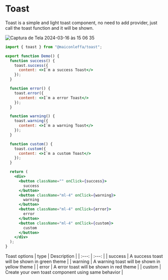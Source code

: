 # Toast

Toast is a simple and light toast component, no need to add provider, just call the toast function and it will be shown.

![Captura de Tela 2024-03-16 às 15 06 35](https://github.com/MaiconLeffa/toast/assets/41764184/c7860c66-9571-4d41-93b1-add2ef5b264c)

```jsx
import { toast } from "@maiconleffa/toast";

export function Demo() {
  function success() {
    toast.success({
      content: <>I`m a success Toast</>
    });
  }

  function error() {
    toast.error({
      content: <>I`m a error Toast</>
    });
  }

  function warning() {
    toast.warning({
      content: <>I`m a warning Toast</>
    });
  }

  function custom() {
    toast.custom({
      content: <>I`m a custom Toast</>
    });
  }

  return (
    <div>
      <button className="" onClick={success}>
        success
      </button>
      <button className="ml-4" onClick={warning}>
        warning
      </button>
      <button className="ml-4" onClick={error}>
        error
      </button>
      <button className="ml-4" onClick={custom}>
        custom
      </button>
    </div>
  );
}
```

Toast options
| type | Description |
| :---: | :---: |
| success | A success toast will be shown in green theme |
| warning | A warning toast will be shown in yellow theme |
| error | A error toast will be shown in red theme |
| custom | Create your own toast component using same behavior |


